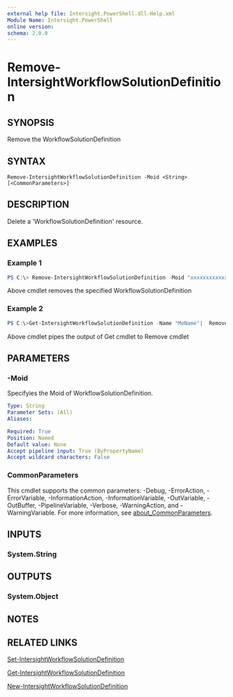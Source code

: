 ```yaml
---
external help file: Intersight.PowerShell.dll-Help.xml
Module Name: Intersight.PowerShell
online version:
schema: 2.0.0
---
```


# Remove-IntersightWorkflowSolutionDefinition

## SYNOPSIS
Remove the WorkflowSolutionDefinition

## SYNTAX

```
Remove-IntersightWorkflowSolutionDefinition -Moid <String> [<CommonParameters>]
```

## DESCRIPTION
Delete a &apos;WorkflowSolutionDefinition&apos; resource.

## EXAMPLES

### Example 1
```powershell
PS C:\> Remove-IntersightWorkflowSolutionDefinition -Moid "xxxxxxxxxxxxxxxxxxxxxxxxxxx"
```
Above cmdlet removes the specified WorkflowSolutionDefinition 

### Example 2
```powershell
PS C:\>Get-IntersightWorkflowSolutionDefinition -Name "MoName"|  Remove-IntersightWorkflowSolutionDefinition
```
Above cmdlet pipes the output of Get cmdlet to Remove cmdlet

## PARAMETERS

### -Moid
Specifyies the Moid of WorkflowSolutionDefinition.

```yaml
Type: String
Parameter Sets: (All)
Aliases:

Required: True
Position: Named
Default value: None
Accept pipeline input: True (ByPropertyName)
Accept wildcard characters: False
```

### CommonParameters
This cmdlet supports the common parameters: -Debug, -ErrorAction, -ErrorVariable, -InformationAction, -InformationVariable, -OutVariable, -OutBuffer, -PipelineVariable, -Verbose, -WarningAction, and -WarningVariable. For more information, see [about_CommonParameters](http://go.microsoft.com/fwlink/?LinkID=113216).

## INPUTS

### System.String

## OUTPUTS

### System.Object
## NOTES

## RELATED LINKS

[Set-IntersightWorkflowSolutionDefinition](./Set-IntersightWorkflowSolutionDefinition.md)

[Get-IntersightWorkflowSolutionDefinition](./Get-IntersightWorkflowSolutionDefinition.md)

[New-IntersightWorkflowSolutionDefinition](./New-IntersightWorkflowSolutionDefinition.md)

